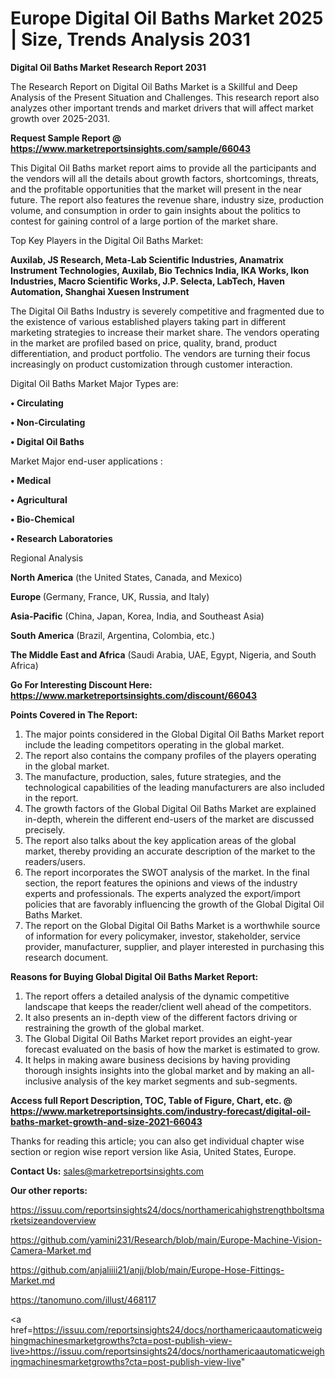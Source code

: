 # Europe Digital Oil Baths Market 2025 | Size, Trends Analysis 2031

<strong>Digital Oil Baths Market Research Report 2031</strong>

The Research Report on Digital Oil Baths Market is a Skillful and Deep Analysis of the Present Situation and Challenges. This research report also analyzes other important trends and market drivers that will affect market growth over 2025-2031.

<strong>Request Sample Report @ <a href=https://www.marketreportsinsights.com/sample/66043>https://www.marketreportsinsights.com/sample/66043</a></strong>

This Digital Oil Baths market report aims to provide all the participants and the vendors will all the details about growth factors, shortcomings, threats, and the profitable opportunities that the market will present in the near future. The report also features the revenue share, industry size, production volume, and consumption in order to gain insights about the politics to contest for gaining control of a large portion of the market share.

Top Key Players in the Digital Oil Baths Market:

<strong>Auxilab, JS Research, Meta-Lab Scientific Industries, Anamatrix Instrument Technologies, Auxilab, Bio Technics India, IKA Works, Ikon Industries, Macro Scientific Works, J.P. Selecta, LabTech, Haven Automation, Shanghai Xuesen Instrument</strong>

The Digital Oil Baths Industry is severely competitive and fragmented due to the existence of various established players taking part in different marketing strategies to increase their market share. The vendors operating in the market are profiled based on price, quality, brand, product differentiation, and product portfolio. The vendors are turning their focus increasingly on product customization through customer interaction.

Digital Oil Baths Market Major Types are:

<strong>• Circulating

• Non-Circulating

• Digital Oil Baths</strong>

Market Major end-user applications :

<strong>• Medical

• Agricultural

• Bio-Chemical

• Research Laboratories</strong>

Regional Analysis

</u><strong><b>North America</b></strong> (the United States, Canada, and Mexico)

<strong><b>Europe </b></strong>(Germany, France, UK, Russia, and Italy)

<strong><b>Asia-Pacific</b></strong> (China, Japan, Korea, India, and Southeast Asia)

<strong><b>South America</b></strong> (Brazil, Argentina, Colombia, etc.)

<strong><b>The Middle East and Africa</b></strong> (Saudi Arabia, UAE, Egypt, Nigeria, and South Africa)

<strong>Go For Interesting Discount Here: <a href=https://www.marketreportsinsights.com/discount/66043>https://www.marketreportsinsights.com/discount/66043</a></strong>

<strong>Points Covered in The Report:</strong>
<ol>
  <li>The major points considered in the Global Digital Oil Baths Market report include the leading competitors operating in the global market.</li>
  <li>The report also contains the company profiles of the players operating in the global market.</li>
  <li>The manufacture, production, sales, future strategies, and the technological capabilities of the leading manufacturers are also included in the report.</li>
  <li>The growth factors of the Global Digital Oil Baths Market are explained in-depth, wherein the different end-users of the market are discussed precisely.</li>
  <li>The report also talks about the key application areas of the global market, thereby providing an accurate description of the market to the readers/users.</li>
  <li>The report incorporates the SWOT analysis of the market. In the final section, the report features the opinions and views of the industry experts and professionals. The experts analyzed the export/import policies that are favorably influencing the growth of the Global Digital Oil Baths Market.</li>
  <li>The report on the Global Digital Oil Baths Market is a worthwhile source of information for every policymaker, investor, stakeholder, service provider, manufacturer, supplier, and player interested in purchasing this research document.</li>
</ol>
<strong>Reasons for Buying Global Digital Oil Baths Market Report:</strong>

<ol>
  <li>The report offers a detailed analysis of the dynamic competitive landscape that keeps the reader/client well ahead of the competitors.</li>
  <li>It also presents an in-depth view of the different factors driving or restraining the growth of the global market.</li>
  <li>The Global Digital Oil Baths Market report provides an eight-year forecast evaluated on the basis of how the market is estimated to grow.</li>
  <li>It helps in making aware business decisions by having providing thorough insights insights into the global market and by making an all-inclusive analysis of the key market segments and sub-segments.</li>
</ol>
<strong>Access full Report Description, TOC, Table of Figure, Chart, etc. @ <a href=https://www.marketreportsinsights.com/industry-forecast/digital-oil-baths-market-growth-and-size-2021-66043>https://www.marketreportsinsights.com/industry-forecast/digital-oil-baths-market-growth-and-size-2021-66043</a></strong>


Thanks for reading this article; you can also get individual chapter wise section or region wise report version like Asia, United States, Europe.

<strong>Contact Us:</strong>
sales@marketreportsinsights.com

<strong>Our other reports:</strong>

<a href=https://issuu.com/reportsinsights24/docs/northamericahighstrengthboltsmarketsizeandoverview>https://issuu.com/reportsinsights24/docs/northamericahighstrengthboltsmarketsizeandoverview</a>

<a href=https://github.com/yamini231/Research/blob/main/Europe-Machine-Vision-Camera-Market.md>https://github.com/yamini231/Research/blob/main/Europe-Machine-Vision-Camera-Market.md</a>

<a href=https://github.com/anjaliiii21/anjj/blob/main/Europe-Hose-Fittings-Market.md>https://github.com/anjaliiii21/anjj/blob/main/Europe-Hose-Fittings-Market.md</a>

<a href=https://tanomuno.com/illust/468117>https://tanomuno.com/illust/468117</a>

<a href=https://issuu.com/reportsinsights24/docs/northamericaautomaticweighingmachinesmarketgrowths?cta=post-publish-view-live>https://issuu.com/reportsinsights24/docs/northamericaautomaticweighingmachinesmarketgrowths?cta=post-publish-view-live</a>"
